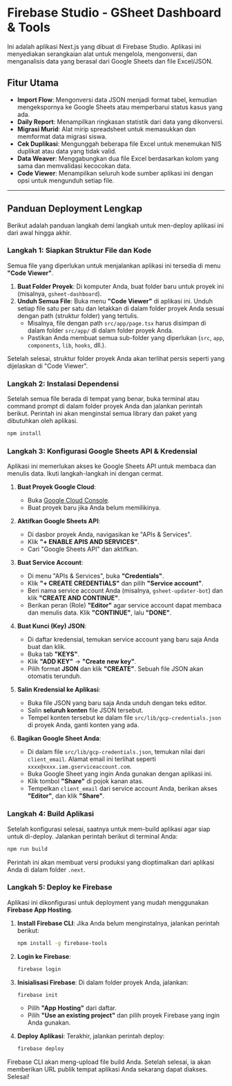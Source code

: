 # Firebase Studio - GSheet Dashboard & Tools

Ini adalah aplikasi Next.js yang dibuat di Firebase Studio. Aplikasi ini menyediakan serangkaian alat untuk mengelola, mengonversi, dan menganalisis data yang berasal dari Google Sheets dan file Excel/JSON.

## Fitur Utama

- **Import Flow**: Mengonversi data JSON menjadi format tabel, kemudian mengekspornya ke Google Sheets atau memperbarui status kasus yang ada.
- **Daily Report**: Menampilkan ringkasan statistik dari data yang dikonversi.
- **Migrasi Murid**: Alat mirip spreadsheet untuk memasukkan dan memformat data migrasi siswa.
- **Cek Duplikasi**: Mengunggah beberapa file Excel untuk menemukan NIS duplikat atau data yang tidak valid.
- **Data Weaver**: Menggabungkan dua file Excel berdasarkan kolom yang sama dan memvalidasi kecocokan data.
- **Code Viewer**: Menampilkan seluruh kode sumber aplikasi ini dengan opsi untuk mengunduh setiap file.

---

## Panduan Deployment Lengkap

Berikut adalah panduan langkah demi langkah untuk men-deploy aplikasi ini dari awal hingga akhir.

### Langkah 1: Siapkan Struktur File dan Kode

Semua file yang diperlukan untuk menjalankan aplikasi ini tersedia di menu **"Code Viewer"**.

1.  **Buat Folder Proyek**: Di komputer Anda, buat folder baru untuk proyek ini (misalnya, `gsheet-dashboard`).
2.  **Unduh Semua File**: Buka menu **"Code Viewer"** di aplikasi ini. Unduh setiap file satu per satu dan letakkan di dalam folder proyek Anda sesuai dengan path (struktur folder) yang tertulis.
    *   Misalnya, file dengan path `src/app/page.tsx` harus disimpan di dalam folder `src/app/` di dalam folder proyek Anda.
    *   Pastikan Anda membuat semua sub-folder yang diperlukan (`src`, `app`, `components`, `lib`, `hooks`, dll.).

Setelah selesai, struktur folder proyek Anda akan terlihat persis seperti yang dijelaskan di "Code Viewer".

### Langkah 2: Instalasi Dependensi

Setelah semua file berada di tempat yang benar, buka terminal atau command prompt di dalam folder proyek Anda dan jalankan perintah berikut. Perintah ini akan menginstal semua library dan paket yang dibutuhkan oleh aplikasi.

```bash
npm install
```

### Langkah 3: Konfigurasi Google Sheets API & Kredensial

Aplikasi ini memerlukan akses ke Google Sheets API untuk membaca dan menulis data. Ikuti langkah-langkah ini dengan cermat.

1.  **Buat Proyek Google Cloud**:
    *   Buka [Google Cloud Console](https://console.cloud.google.com/).
    *   Buat proyek baru jika Anda belum memilikinya.

2.  **Aktifkan Google Sheets API**:
    *   Di dasbor proyek Anda, navigasikan ke "APIs & Services".
    *   Klik **"+ ENABLE APIS AND SERVICES"**.
    *   Cari "Google Sheets API" dan aktifkan.

3.  **Buat Service Account**:
    *   Di menu "APIs & Services", buka **"Credentials"**.
    *   Klik **"+ CREATE CREDENTIALS"** dan pilih **"Service account"**.
    *   Beri nama service account Anda (misalnya, `gsheet-updater-bot`) dan klik **"CREATE AND CONTINUE"**.
    *   Berikan peran (Role) **"Editor"** agar service account dapat membaca dan menulis data. Klik **"CONTINUE"**, lalu **"DONE"**.

4.  **Buat Kunci (Key) JSON**:
    *   Di daftar kredensial, temukan service account yang baru saja Anda buat dan klik.
    *   Buka tab **"KEYS"**.
    *   Klik **"ADD KEY"** -> **"Create new key"**.
    *   Pilih format **JSON** dan klik **"CREATE"**. Sebuah file JSON akan otomatis terunduh.

5.  **Salin Kredensial ke Aplikasi**:
    *   Buka file JSON yang baru saja Anda unduh dengan teks editor.
    *   Salin **seluruh konten** file JSON tersebut.
    *   Tempel konten tersebut ke dalam file `src/lib/gcp-credentials.json` di proyek Anda, ganti konten yang ada.

6.  **Bagikan Google Sheet Anda**:
    *   Di dalam file `src/lib/gcp-credentials.json`, temukan nilai dari `client_email`. Alamat email ini terlihat seperti `xxxx@xxxx.iam.gserviceaccount.com`.
    *   Buka Google Sheet yang ingin Anda gunakan dengan aplikasi ini.
    *   Klik tombol **"Share"** di pojok kanan atas.
    *   Tempelkan `client_email` dari service account Anda, berikan akses **"Editor"**, dan klik **"Share"**.

### Langkah 4: Build Aplikasi

Setelah konfigurasi selesai, saatnya untuk mem-build aplikasi agar siap untuk di-deploy. Jalankan perintah berikut di terminal Anda:

```bash
npm run build
```

Perintah ini akan membuat versi produksi yang dioptimalkan dari aplikasi Anda di dalam folder `.next`.

### Langkah 5: Deploy ke Firebase

Aplikasi ini dikonfigurasi untuk deployment yang mudah menggunakan **Firebase App Hosting**.

1.  **Install Firebase CLI**: Jika Anda belum menginstalnya, jalankan perintah berikut:
    ```bash
    npm install -g firebase-tools
    ```

2.  **Login ke Firebase**:
    ```bash
    firebase login
    ```

3.  **Inisialisasi Firebase**: Di dalam folder proyek Anda, jalankan:
    ```bash
    firebase init
    ```
    *   Pilih **"App Hosting"** dari daftar.
    *   Pilih **"Use an existing project"** dan pilih proyek Firebase yang ingin Anda gunakan.

4.  **Deploy Aplikasi**: Terakhir, jalankan perintah deploy:
    ```bash
    firebase deploy
    ```

Firebase CLI akan meng-upload file build Anda. Setelah selesai, ia akan memberikan URL publik tempat aplikasi Anda sekarang dapat diakses. Selesai!
